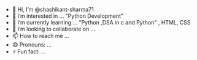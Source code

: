 - 👋 Hi, I’m @shashikant-sharma71
- 👀 I’m interested in ... "Python Development"
- 🌱 I’m currently learning ... "Python ,DSA in c and Python" , HTML, CSS
- 💞️ I’m looking to collaborate on ... 
- 📫 How to reach me ... 
- 😄 Pronouns: ...
- ⚡ Fun fact: ...

<!---
shashikant-sharma71/shashikant-sharma71 is a ✨ special ✨ repository because its `README.md` (this file) appears on your GitHub profile.
You can click the Preview link to take a look at your changes.
--->
